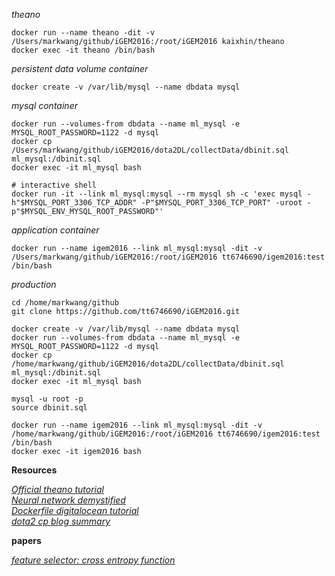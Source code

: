 

_theano_

```
docker run --name theano -dit -v /Users/markwang/github/iGEM2016:/root/iGEM2016 kaixhin/theano
docker exec -it theano /bin/bash
```

_persistent data volume container_

```
docker create -v /var/lib/mysql --name dbdata mysql
```

_mysql container_

```
docker run --volumes-from dbdata --name ml_mysql -e MYSQL_ROOT_PASSWORD=1122 -d mysql
docker cp /Users/markwang/github/iGEM2016/dota2DL/collectData/dbinit.sql ml_mysql:/dbinit.sql
docker exec -it ml_mysql bash

# interactive shell
docker run -it --link ml_mysql:mysql --rm mysql sh -c 'exec mysql -h"$MYSQL_PORT_3306_TCP_ADDR" -P"$MYSQL_PORT_3306_TCP_PORT" -uroot -p"$MYSQL_ENV_MYSQL_ROOT_PASSWORD"'
```

_application container_

```
docker run --name igem2016 --link ml_mysql:mysql -dit -v /Users/markwang/github/iGEM2016:/root/iGEM2016 tt6746690/igem2016:test /bin/bash
```


_production_

```
cd /home/markwang/github
git clone https://github.com/tt6746690/iGEM2016.git

docker create -v /var/lib/mysql --name dbdata mysql
docker run --volumes-from dbdata --name ml_mysql -e MYSQL_ROOT_PASSWORD=1122 -d mysql
docker cp /home/markwang/github/iGEM2016/dota2DL/collectData/dbinit.sql ml_mysql:/dbinit.sql
docker exec -it ml_mysql bash

mysql -u root -p
source dbinit.sql

docker run --name igem2016 --link ml_mysql:mysql -dit -v /home/markwang/github/iGEM2016:/root/iGEM2016 tt6746690/igem2016:test /bin/bash
docker exec -it igem2016 bash

```


__Resources__


[_Official theano tutorial_](http://deeplearning.net/software/theano/tutorial/)  
[_Neural network demystified_](https://github.com/stephencwelch/Neural-Networks-Demystified)  
[_Dockerfile digitalocean tutorial_](https://docs.docker.com/engine/reference/builder/)  
[_dota2 cp blog summary_](http://kevintechnology.com/post/71621133663/using-machine-learning-to-recommend-heroes-for)  



__papers__

[_feature selector: cross entropy function_](https://www.scopus.com/record/display.uri?eid=2-s2.0-0031140388&origin=inward&txGid=0)
